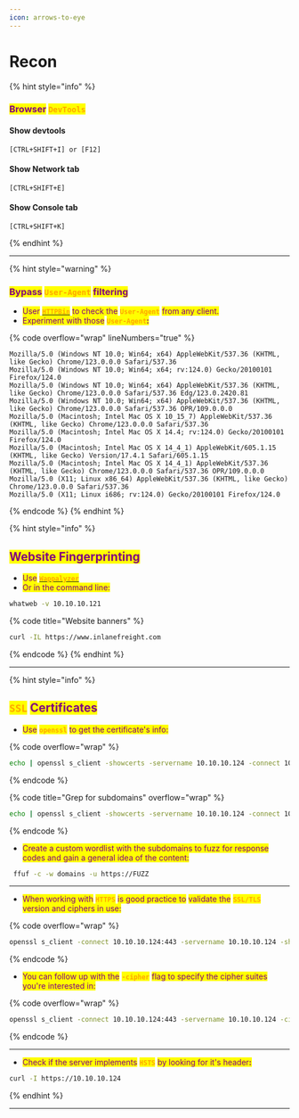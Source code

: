 ```yaml
---
icon: arrows-to-eye
---
```


# Recon

{% hint style="info" %}
### <mark style="color:purple;">Browser</mark> <mark style="color:orange;">`DevTools`</mark>

#### Show devtools

```
[CTRL+SHIFT+I] or [F12]
```

#### Show Network tab

```
[CTRL+SHIFT+E]
```

#### Show Console tab

```
[CTRL+SHIFT+K]
```
{% endhint %}

***

{% hint style="warning" %}
### <mark style="color:purple;">Bypass</mark> <mark style="color:orange;">`User-Agent`</mark> <mark style="color:purple;">filtering</mark>

* <mark style="color:purple;">User</mark> [<mark style="color:orange;">**`HTTPBin`**</mark>](https://httpbin.io/user-agent) <mark style="color:purple;">to check the</mark> <mark style="color:orange;">**`User-Agent`**</mark> <mark style="color:purple;">from any client.</mark>
* <mark style="color:purple;">Experiment with those</mark> <mark style="color:orange;">**`User-Agent`**</mark><mark style="color:purple;">**:**</mark>&#x20;

{% code overflow="wrap" lineNumbers="true" %}
```
Mozilla/5.0 (Windows NT 10.0; Win64; x64) AppleWebKit/537.36 (KHTML, like Gecko) Chrome/123.0.0.0 Safari/537.36
Mozilla/5.0 (Windows NT 10.0; Win64; x64; rv:124.0) Gecko/20100101 Firefox/124.0
Mozilla/5.0 (Windows NT 10.0; Win64; x64) AppleWebKit/537.36 (KHTML, like Gecko) Chrome/123.0.0.0 Safari/537.36 Edg/123.0.2420.81
Mozilla/5.0 (Windows NT 10.0; Win64; x64) AppleWebKit/537.36 (KHTML, like Gecko) Chrome/123.0.0.0 Safari/537.36 OPR/109.0.0.0
Mozilla/5.0 (Macintosh; Intel Mac OS X 10_15_7) AppleWebKit/537.36 (KHTML, like Gecko) Chrome/123.0.0.0 Safari/537.36
Mozilla/5.0 (Macintosh; Intel Mac OS X 14.4; rv:124.0) Gecko/20100101 Firefox/124.0
Mozilla/5.0 (Macintosh; Intel Mac OS X 14_4_1) AppleWebKit/605.1.15 (KHTML, like Gecko) Version/17.4.1 Safari/605.1.15
Mozilla/5.0 (Macintosh; Intel Mac OS X 14_4_1) AppleWebKit/537.36 (KHTML, like Gecko) Chrome/123.0.0.0 Safari/537.36 OPR/109.0.0.0
Mozilla/5.0 (X11; Linux x86_64) AppleWebKit/537.36 (KHTML, like Gecko) Chrome/123.0.0.0 Safari/537.36
Mozilla/5.0 (X11; Linux i686; rv:124.0) Gecko/20100101 Firefox/124.0
```
{% endcode %}
{% endhint %}

{% hint style="info" %}
## <mark style="color:purple;">Website Fingerprinting</mark>

* <mark style="color:purple;">Use</mark> [<mark style="color:orange;">**`Wappalyzer`**</mark>](https://www.wappalyzer.com/)
* <mark style="color:purple;">Or in the command line:</mark>

```bash
whatweb -v 10.10.10.121
```

{% code title="Website banners" %}
```sh
curl -IL https://www.inlanefreight.com
```
{% endcode %}
{% endhint %}

***

{% hint style="info" %}
## <mark style="color:orange;">`SSL`</mark> <mark style="color:purple;">Certificates</mark>

* <mark style="color:purple;">Use</mark> <mark style="color:orange;">**`openssl`**</mark> <mark style="color:purple;">to get the certificate's info:</mark>

{% code overflow="wrap" %}
```sh
echo | openssl s_client -showcerts -servername 10.10.10.124 -connect 10.10.10.124:443 2>/dev/null | openssl x509 -inform pem -noout -text
```
{% endcode %}

{% code title="Grep for subdomains" overflow="wrap" %}
```sh
echo | openssl s_client -showcerts -servername 10.10.10.124 -connect 10.10.10.124:443 2>/dev/null | openssl x509 -inform pem -noout -text | grep DNS | tr "," "\n" | cut -d: -f2
```
{% endcode %}

* <mark style="color:purple;">Create a custom wordlist with the subdomains to fuzz for response codes and gain a general idea of the content:</mark>

```sh
 ffuf -c -w domains -u https://FUZZ
```

***

* <mark style="color:purple;">When working with</mark> <mark style="color:orange;">**`HTTPS`**</mark> <mark style="color:purple;">is good practice to</mark> <mark style="color:purple;">validate the</mark> <mark style="color:orange;">**`SSL/TLS`**</mark> <mark style="color:purple;">version and ciphers in use:</mark>

{% code overflow="wrap" %}
```sh
openssl s_client -connect 10.10.10.124:443 -servername 10.10.10.124 -showcerts
```
{% endcode %}

* <mark style="color:purple;">You can follow up with the</mark> <mark style="color:orange;">**`-cipher`**</mark> <mark style="color:purple;">flag to specify the cipher suites you're interested in:</mark>

{% code overflow="wrap" %}
```sh
openssl s_client -connect 10.10.10.124:443 -servername 10.10.10.124 -cipher ECDHE-RSA-AES256-GCM-SHA384
```
{% endcode %}

***

* <mark style="color:purple;">Check if the server implements</mark> <mark style="color:orange;">**`HSTS`**</mark> <mark style="color:purple;">by looking for it's header</mark><mark style="color:purple;">**:**</mark>

```sh
curl -I https://10.10.10.124
```
{% endhint %}

***



